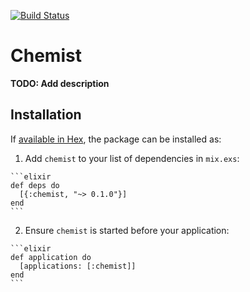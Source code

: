 [![Build Status](https://travis-ci.org/jscheel42/chemist.svg?branch=master)](https://travis-ci.org/jscheel42/chemist)

# Chemist

**TODO: Add description**

## Installation

If [available in Hex](https://hex.pm/docs/publish), the package can be installed as:

  1. Add `chemist` to your list of dependencies in `mix.exs`:

    ```elixir
    def deps do
      [{:chemist, "~> 0.1.0"}]
    end
    ```

  2. Ensure `chemist` is started before your application:

    ```elixir
    def application do
      [applications: [:chemist]]
    end
    ```
